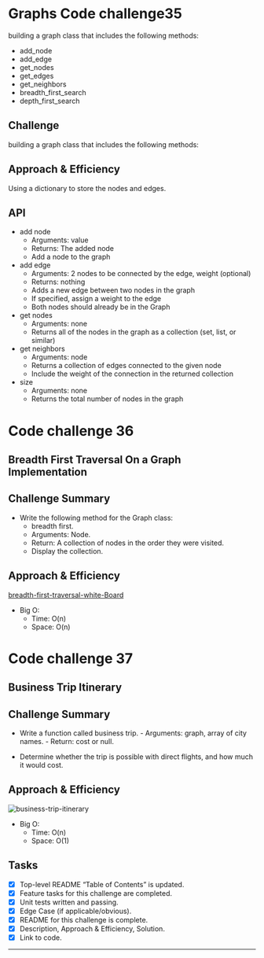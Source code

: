 # Graphs Code challenge35
<!-- Short summary or background information -->
building a graph class that includes the following methods:

- add_node
- add_edge
- get_nodes
- get_edges
- get_neighbors
- breadth_first_search
- depth_first_search

## Challenge
<!-- Description of the challenge -->
building a graph class that includes the following methods:

## Approach & Efficiency
<!-- What approach did you take? Why? What is the Big O space/time for this approach? -->
Using a dictionary to store the nodes and edges.

## API
<!-- Description of each method publicly available in your Graph -->
- add node
  - Arguments: value
  - Returns: The added node
  - Add a node to the graph
- add edge
  - Arguments: 2 nodes to be connected by the edge, weight (optional)
  - Returns: nothing
  - Adds a new edge between two nodes in the graph
  - If specified, assign a weight to the edge
  - Both nodes should already be in the Graph
- get nodes
  - Arguments: none
  - Returns all of the nodes in the graph as a collection (set, list, or similar)
- get neighbors
  - Arguments: node
  - Returns a collection of edges connected to the given node
  - Include the weight of the connection in the returned collection
- size
  - Arguments: none
  - Returns the total number of nodes in the graph

# Code challenge 36

## Breadth First Traversal On a Graph Implementation

## Challenge Summary

- Write the following method for the Graph class:
  - breadth first.
  - Arguments: Node.
  - Return: A collection of nodes in the order they were visited.
  - Display the collection.

## Approach & Efficiency

  [breadth-first-traversal-white-Board](https://docs.google.com/document/d/1909T0vptnvTf7tn8nBFmsQptelrWWZUdOv47uUDmQWk/edit?usp=sharing)

- Big O:
  - Time: O(n)
  - Space: O(n)

# Code challenge 37

## Business Trip Itinerary

## Challenge Summary

- Write a function called business trip.
        - Arguments: graph, array of city names.
        - Return: cost or null.

- Determine whether the trip is possible with direct flights, and how much it would cost.

## Approach & Efficiency

  ![business-trip-itinerary]()

- Big O:
  - Time: O(n)
  - Space: O(1)

## Tasks

- [x] Top-level README “Table of Contents” is updated.
- [x] Feature tasks for this challenge are completed.
- [x] Unit tests written and passing.
- [x] Edge Case (if applicable/obvious).
- [x] README for this challenge is complete.
- [x] Description, Approach & Efficiency, Solution.
- [x] Link to code.

---
